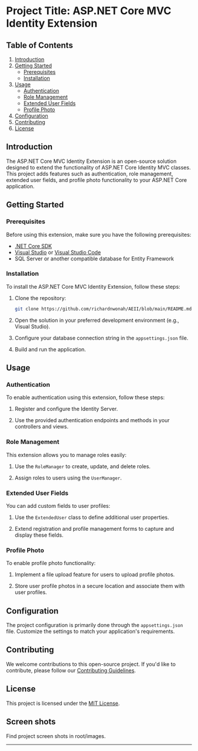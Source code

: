# Project Title: ASP.NET Core MVC Identity Extension

## Table of Contents

1. [Introduction](#introduction)
2. [Getting Started](#getting-started)
   - [Prerequisites](#prerequisites)
   - [Installation](#installation)
3. [Usage](#usage)
   - [Authentication](#authentication)
   - [Role Management](#role-management)
   - [Extended User Fields](#extended-user-fields)
   - [Profile Photo](#profile-photo)
4. [Configuration](#configuration)
5. [Contributing](#contributing)
6. [License](#license)

## Introduction

The ASP.NET Core MVC Identity Extension is an open-source solution designed to extend the functionality of ASP.NET Core Identity MVC classes. This project adds features such as authentication, role management, extended user fields, and profile photo functionality to your ASP.NET Core application.

## Getting Started

### Prerequisites

Before using this extension, make sure you have the following prerequisites:

- [.NET Core SDK](https://dotnet.microsoft.com/download)
- [Visual Studio](https://visualstudio.microsoft.com/) or [Visual Studio Code](https://code.visualstudio.com/)
- SQL Server or another compatible database for Entity Framework

### Installation

To install the ASP.NET Core MVC Identity Extension, follow these steps:

1. Clone the repository:

   ```bash
   git clone https://github.com/richardnwonah/AEII/blob/main/README.md
   ```

2. Open the solution in your preferred development environment (e.g., Visual Studio).

3. Configure your database connection string in the `appsettings.json` file.

4. Build and run the application.

## Usage

### Authentication

To enable authentication using this extension, follow these steps:

1. Register and configure the Identity Server.

2. Use the provided authentication endpoints and methods in your controllers and views.

### Role Management

This extension allows you to manage roles easily:

1. Use the `RoleManager` to create, update, and delete roles.

2. Assign roles to users using the `UserManager`.

### Extended User Fields

You can add custom fields to user profiles:

1. Use the `ExtendedUser` class to define additional user properties.

2. Extend registration and profile management forms to capture and display these fields.

### Profile Photo

To enable profile photo functionality:

1. Implement a file upload feature for users to upload profile photos.

2. Store user profile photos in a secure location and associate them with user profiles.

## Configuration

The project configuration is primarily done through the `appsettings.json` file. Customize the settings to match your application's requirements.

## Contributing

We welcome contributions to this open-source project. If you'd like to contribute, please follow our [Contributing Guidelines](CONTRIBUTING.md).

## License

This project is licensed under the [MIT License](LICENSE).


## Screen shots

Find project screen shots in root/images. 

---


